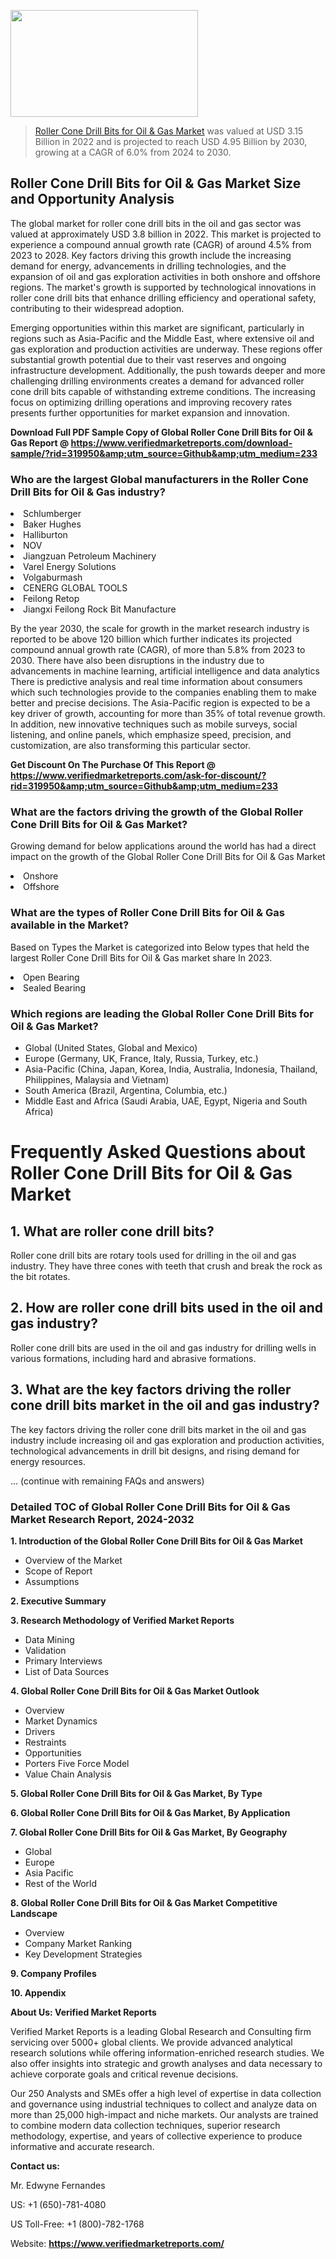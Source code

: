 
<img src="https://ffe5etoiles.com/wp-content/uploads/2024/12/MST1-300x171.png" alt="" width="300" height="171" class="alignnone size-medium wp-image-20088" /><blockquote><p><p><a href="https://www.verifiedmarketreports.com/download-sample/?rid=319950&utm_source=Github&utm_medium=233" target="_blank">Roller Cone Drill Bits for Oil & Gas Market</a> was valued at USD 3.15 Billion in 2022 and is projected to reach USD 4.95 Billion by 2030, growing at a CAGR of 6.0% from 2024 to 2030.</p></blockquote><p><h2>Roller Cone Drill Bits for Oil & Gas Market Size and Opportunity Analysis</h2><p>The global market for roller cone drill bits in the oil and gas sector was valued at approximately USD 3.8 billion in 2022. This market is projected to experience a compound annual growth rate (CAGR) of around 4.5% from 2023 to 2028. Key factors driving this growth include the increasing demand for energy, advancements in drilling technologies, and the expansion of oil and gas exploration activities in both onshore and offshore regions. The market's growth is supported by technological innovations in roller cone drill bits that enhance drilling efficiency and operational safety, contributing to their widespread adoption.</p><p>Emerging opportunities within this market are significant, particularly in regions such as Asia-Pacific and the Middle East, where extensive oil and gas exploration and production activities are underway. These regions offer substantial growth potential due to their vast reserves and ongoing infrastructure development. Additionally, the push towards deeper and more challenging drilling environments creates a demand for advanced roller cone drill bits capable of withstanding extreme conditions. The increasing focus on optimizing drilling operations and improving recovery rates presents further opportunities for market expansion and innovation.</p></p><p class=""><strong>Download Full PDF Sample Copy of Global Roller Cone Drill Bits for Oil & Gas Report @ <a href="https://www.verifiedmarketreports.com/download-sample/?rid=319950&amp;utm_source=Github&amp;utm_medium=233" target="_blank">https://www.verifiedmarketreports.com/download-sample/?rid=319950&amp;utm_source=Github&amp;utm_medium=233</a></strong></p><h3 id="" class="">Who are the largest Global manufacturers in the Roller Cone Drill Bits for Oil & Gas industry?</h3><p><li>Schlumberger</li><li> Baker Hughes</li><li> Halliburton</li><li> NOV</li><li> Jiangzuan Petroleum Machinery</li><li> Varel Energy Solutions</li><li> Volgaburmash</li><li> CENERG GLOBAL TOOLS</li><li> Feilong Retop</li><li> Jiangxi Feilong Rock Bit Manufacture</li></p><div class=""><div class="" dir="" data-message-author-role="" data-message-id="" data-message-model-slug=""><div class=""><div class=""><div class=""><div class="" dir="" data-message-author-role="" data-message-id="" data-message-model-slug=""><div class=""><div class=""><p>By the year 2030, the scale for growth in the market research industry is reported to be above 120 billion which further indicates its projected compound annual growth rate (CAGR), of more than 5.8% from 2023 to 2030. There have also been disruptions in the industry due to advancements in machine learning, artificial intelligence and data analytics There is predictive analysis and real time information about consumers which such technologies provide to the companies enabling them to make better and precise decisions. The Asia-Pacific region is expected to be a key driver of growth, accounting for more than 35% of total revenue growth. In addition, new innovative techniques such as mobile surveys, social listening, and online panels, which emphasize speed, precision, and customization, are also transforming this particular sector.</p><p><strong>Get Discount On The Purchase Of This Report @&nbsp; <a href="https://www.verifiedmarketreports.com/ask-for-discount/?rid=319950&amp;utm_source=Github&amp;utm_medium=233" target="_blank">https://www.verifiedmarketreports.com/ask-for-discount/?rid=319950&amp;utm_source=Github&amp;utm_medium=233</a></strong></p></div></div></div></div></div></div></div></div><h3 id="" class="">What are the factors driving the growth of the Global Roller Cone Drill Bits for Oil & Gas Market?</h3><p id="" class="">Growing demand for below applications around the world has had a direct impact on the growth of the Global Roller Cone Drill Bits for Oil & Gas Market</p><p id="" class=""><li>Onshore</li><li> Offshore</li></p><h3 id="" class="">What are the types of Roller Cone Drill Bits for Oil & Gas available in the Market?</h3><p id="" class="">Based on Types the Market is categorized into Below types that held the largest Roller Cone Drill Bits for Oil & Gas market share In 2023.</p><p id="" class=""><li>Open Bearing</li><li> Sealed Bearing</li></p><h3 id="" class="">Which regions are leading the Global Roller Cone Drill Bits for Oil & Gas Market?</h3><ul><li>Global (United States, Global and Mexico)</li><li>Europe (Germany, UK, France, Italy, Russia, Turkey, etc.)</li><li>Asia-Pacific (China, Japan, Korea, India, Australia, Indonesia, Thailand, Philippines, Malaysia and Vietnam)</li><li>South America (Brazil, Argentina, Columbia, etc.)</li><li>Middle East and Africa (Saudi Arabia, UAE, Egypt, Nigeria and South Africa)</li></ul><p><h1>Frequently Asked Questions about Roller Cone Drill Bits for Oil & Gas Market</h1><h2>1. What are roller cone drill bits?</h2><p>Roller cone drill bits are rotary tools used for drilling in the oil and gas industry. They have three cones with teeth that crush and break the rock as the bit rotates.</p><h2>2. How are roller cone drill bits used in the oil and gas industry?</h2><p>Roller cone drill bits are used in the oil and gas industry for drilling wells in various formations, including hard and abrasive formations.</p><h2>3. What are the key factors driving the roller cone drill bits market in the oil and gas industry?</h2><p>The key factors driving the roller cone drill bits market in the oil and gas industry include increasing oil and gas exploration and production activities, technological advancements in drill bit designs, and rising demand for energy resources.</p>... (continue with remaining FAQs and answers)</body></html></p><h3 id="" class="">Detailed TOC of Global Roller Cone Drill Bits for Oil & Gas Market Research Report, 2024-2032</h3><p id="" class=""><strong>1. Introduction of the Global Roller Cone Drill Bits for Oil & Gas Market</strong></p><ul><li>Overview of the Market</li><li>Scope of Report</li><li>Assumptions</li></ul><p id="" class=""><strong>2. Executive Summary</strong></p><p id="" class=""><strong>3. Research Methodology of&nbsp;Verified Market Reports</strong></p><ul><li>Data Mining</li><li>Validation</li><li>Primary Interviews</li><li>List of Data Sources</li></ul><p id="" class=""><strong>4. Global Roller Cone Drill Bits for Oil & Gas Market Outlook</strong></p><ul><li>Overview</li><li>Market Dynamics</li><li>Drivers</li><li>Restraints</li><li>Opportunities</li><li>Porters Five Force Model</li><li>Value Chain Analysis</li></ul><p id="" class=""><strong>5. Global Roller Cone Drill Bits for Oil & Gas Market, By&nbsp;Type</strong></p><p id="" class=""><strong>6. Global Roller Cone Drill Bits for Oil & Gas Market, By Application</strong></p><p id="" class=""><strong>7. Global Roller Cone Drill Bits for Oil & Gas Market, By Geography</strong></p><ul><li>Global</li><li>Europe</li><li>Asia Pacific</li><li>Rest of the World</li></ul><p id="" class=""><strong>8. Global Roller Cone Drill Bits for Oil & Gas Market Competitive Landscape</strong></p><ul><li>Overview</li><li>Company Market Ranking</li><li>Key Development Strategies</li></ul><p id="" class=""><strong>9. Company Profiles</strong></p><p id="" class=""><strong>10. Appendix</strong></p><p id="" class=""><strong>About Us: Verified Market Reports</strong></p><p id="" class="">Verified Market Reports is a leading Global Research and Consulting firm servicing over 5000+ global clients. We provide advanced analytical research solutions while offering information-enriched research studies. We also offer insights into strategic and growth analyses and data necessary to achieve corporate goals and critical revenue decisions.</p><p id="" class="">Our 250 Analysts and SMEs offer a high level of expertise in data collection and governance using industrial techniques to collect and analyze data on more than 25,000 high-impact and niche markets. Our analysts are trained to combine modern data collection techniques, superior research methodology, expertise, and years of collective experience to produce informative and accurate research.</p><p id="" class=""><strong>Contact us:</strong></p><p id="" class="">Mr. Edwyne Fernandes</p><p id="" class="">US: +1 (650)-781-4080</p><p id="" class="">US Toll-Free: +1 (800)-782-1768</p><p id="" class="">Website: <a target="" data-test-app-aware-link=""><strong>https://www.verifiedmarketreports.com/</strong></a></p>

